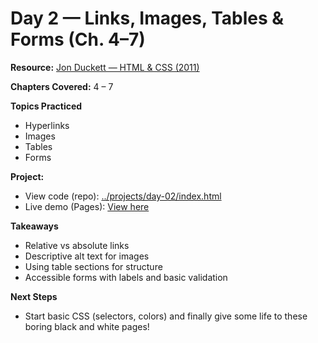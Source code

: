 # Day 2 — Links, Images, Tables & Forms (Ch. 4–7)

**Resource:** [Jon Duckett — HTML & CSS (2011)](https://sites.math.duke.edu/courses/math_everywhere/assets/techRefs/HTML%20and%20CSS-%20Design%20and%20Build%20Websites_Jon%20Duckett_2011.pdf)

**Chapters Covered:** 4 – 7

**Topics Practiced**
- Hyperlinks
- Images
- Tables
- Forms

**Project:**
- View code (repo): [../projects/day-02/index.html](../projects/day-02/index.html)
- Live demo (Pages): [View here](https://YOUR-USERNAME.github.io/webdev-progress/projects/day-02/)

**Takeaways**
- Relative vs absolute links
- Descriptive alt text for images
- Using table sections for structure
- Accessible forms with labels and basic validation

**Next Steps**
- Start basic CSS (selectors, colors) and finally give some life to these boring black and white pages! 

